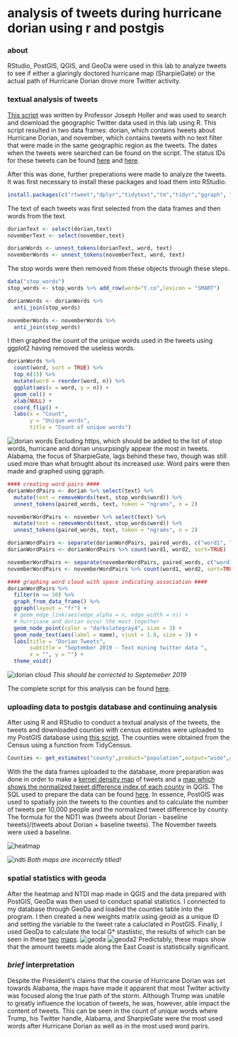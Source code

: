 # analysis of tweets during hurricane dorian using r and postgis 
### about
RStudio, PostGIS, QGIS, and GeoDa were used in this lab to analyze tweets to see if either a glaringly doctored hurricane map (SharpieGate) or the actual path of Hurricane Dorian drove more Twitter activity. 

### textual analysis of tweets
[This script](code/dorianTwitterScript.R) was written by Professor Joseph Holler and was used to search and download the geographic Twitter data used in this lab using R. This script resulted in two data frames: dorian, which contains tweets about Hurricane Dorian, and november, which contains tweets with no text filter that were made in the same geographic region as the tweets. The dates when the tweets were searched can be found on the script. The status IDs for these tweets can be found [here](data/november.csv) and [here](data/dorian.csv).

After this was done, further preperations were made to analyze the tweets. 
It was first necessary to install these packages and load them into RStudio.
```r
install.packages(c("rtweet","dplyr","tidytext","tm","tidyr","ggraph", "ggplot2"))
```
The text of each  tweets was first selected from the data frames and then words from the text.
```r
dorianText <- select(dorian,text)
novemberText <- select(november,text)

dorianWords <- unnest_tokens(dorianText, word, text)
novemberWords <- unnest_tokens(novemberText, word, text)
```
The stop words were then removed from these objects through these steps.
```r
data("stop_words")
stop_words <- stop_words %>% add_row(word="t.co",lexicon = "SMART")

dorianWords <- dorianWords %>%
  anti_join(stop_words) 

novemberWords <- novemberWords %>%
  anti_join(stop_words)
```
I then graphed the count of the unique words used in the tweets using ggplot2 having removed the useless words. 
```r
dorianWords %>%
  count(word, sort = TRUE) %>%
  top_n(15) %>%
  mutate(word = reorder(word, n)) %>%
  ggplot(aes(x = word, y = n)) +
  geom_col() +
  xlab(NULL) +
  coord_flip() +
  labs(x = "Count",
       y = "Unique words",
       title = "Count of unique words")
```
![dorian words](images/dorianWords.png)
Excluding https, which should be added to the list of stop words, hurricane and dorian unsurpsingly appear the most in tweets. Alabama, the focus of SharpieGate, lags behind these two, though was still used more than what brought about its increased use. Word pairs were then made and graphed using ggraph. 
```r
#### creating word pairs ####
dorianWordPairs <- dorian %>% select(text) %>%
  mutate(text = removeWords(text, stop_words$word)) %>%
  unnest_tokens(paired_words, text, token = "ngrams", n = 2)

novemberWordPairs <- november %>% select(text) %>%
  mutate(text = removeWords(text, stop_words$word)) %>%
  unnest_tokens(paired_words, text, token = "ngrams", n = 2)

dorianWordPairs <- separate(dorianWordPairs, paired_words, c("word1", "word2"),sep=" ")
dorianWordPairs <- dorianWordPairs %>% count(word1, word2, sort=TRUE)

novemberWordPairs <- separate(novemberWordPairs, paired_words, c("word1", "word2"),sep=" ")
novemberWordPairs <- novemberWordPairs %>% count(word1, word2, sort=TRUE)

#### graphing word cloud with space indicating association ####
dorianWordPairs %>%
  filter(n >= 30) %>%
  graph_from_data_frame() %>%
  ggraph(layout = "fr") +
  # geom_edge_link(aes(edge_alpha = n, edge_width = n)) +
  # hurricane and dorian occur the most together
  geom_node_point(color = "darkslategray4", size = 3) +
  geom_node_text(aes(label = name), vjust = 1.8, size = 3) +
  labs(title = "Dorian Tweets",
       subtitle = "September 2019 - Text mining twitter data ",
       x = "", y = "") +
  theme_void()
```
![dorian cloud](images/dorianCloud.png)
*This should be corrected to Septemeber 2019*

The complete script for this analysis can be found [here](code/textual.R).

### uploading data to postgis database and continuing analysis 
After using R and RStudio to conduct a textual analysis of the tweets, the tweets and downloaded counties with census estimates were uploaded to my PostGIS database using [this script](code/postgis.R). The counties were obtained from the Census using a function from TidyCensus.
```r
Counties <- get_estimates("county",product="population",output="wide",geometry=TRUE,keep_geo_vars=TRUE, key="woot")
```
With the the data frames uploaded to the database, more preparation was done in order to make a [kernel density map](images/heatmap.png) of tweets and a [map which shows the normalized tweet difference index of each county](images/tweets.png) in QGIS. The SQL used to prepare the data can be found [here](code/tweets.sql). In essence, PostGIS was used to spatially join the tweets to the counties and to calculate the number of tweets per 10,000 people and the normalized tweet difference by county. The formula for the NDTI was (tweets about Dorian - baseline tweets)/(tweets about Dorian + baseline tweets). The November tweets were used a baseline.

![heatmap](images/heatmap.png)

![ndti](images/tweets.png)
*Both maps are incorrectly titled!*

### spatial statistics with geoda 
After the heatmap and NTDI map made in QGIS and the data prepared with PostGIS, GeoDa was then used to conduct spatial statistics. I connected to my database through GeoDa and loaded the counties table into the program. I then created a new weights matrix using geoid as a unique ID and setting the variable to the tweet rate a caluclated in PostGIS. Finally, I used GeoDa to calculate the local G* stastistic, the results of which can be seen in these [two](images/countiesGetisOrdMapFrame.png) [maps](images/countiesSigGetisOrdMapFrame.png). 
![geoda](images/countiesGetisOrdMapFrame.png)
![geoda2](images/countiesSigGetisOrdMapFrame.png)
Predictably, these maps show that the amount tweets made along the East Coast is statistically significant.
### *brief* interpretation 
Despite the President's claims that the course of Hurricane Dorian was set towards Alabama, the maps have made it apparent that most Twitter activity was focused along the true path of the storm. Although Trump was unable to greatly influence the location of tweets, he was, however, able impact the content of tweets. This can be seen in the count of unique words where Trump, his Twitter handle, Alabama, and SharpieGate were the most used words after Hurricane Dorian as well as in the most used word parirs. 
